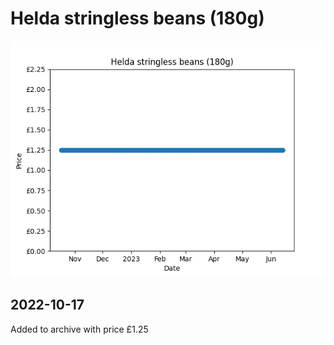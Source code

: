 # Helda stringless beans (180g)
![](charts/product-321394011.png)
## 2022-10-17
Added to archive with price £1.25